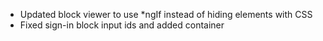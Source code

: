 - Updated block viewer to use *ngIf instead of hiding elements with CSS
- Fixed sign-in block input ids and added container
